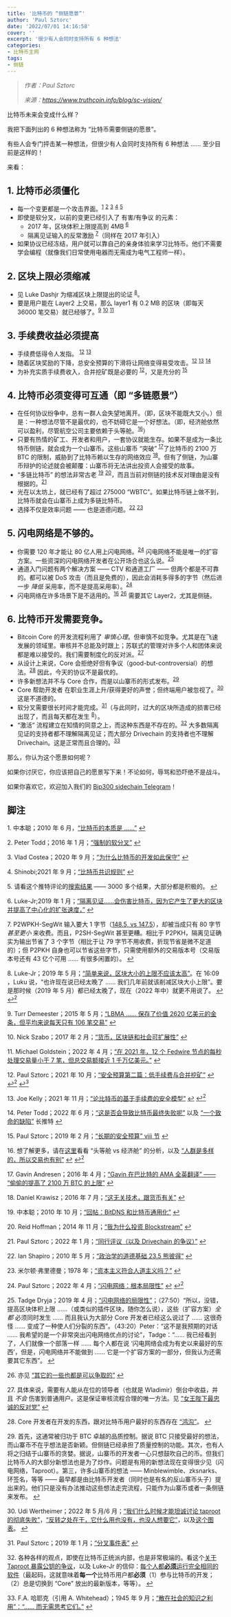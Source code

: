 ```yaml
---
title: '比特币的 “侧链愿景”'
author: 'Paul Sztorc'
date: '2022/07/01 14:16:58'
cover: ''
excerpt: '很少有人会同时支持所有 6 种想法'
categories:
- 比特币主网
tags:
- 侧链
---
```



> *作者：Paul Sztorc*
> 
> *来源：<https://www.truthcoin.info/blog/sc-vision/>*



比特币未来会变成什么样？

我把下面列出的 6  种想法称为 “比特币需要侧链的愿景”。

有些人会专门抨击某一种想法，但很少有人会同时支持所有 6 种想法 …… 至少目前是这样的！

来看：

## 1. 比特币必须僵化

- 每一个变更都是一个攻击界面。<sup><a href="#note1" id="jump-1">1</a></sup> <sup><a href="#note2" id="jump-2">2</a></sup> <sup><a href="#note3" id="jump-3">3</a></sup> <sup><a href="#note4" id="jump-4">4</a></sup> <sup><a href="#note5" id="jump-5">5</a></sup>
- 即使是软分叉，以前的变更已经引入了 有害/有争议 的元素：
  - 2017 年，区块体积上限提高到 4MB <sup><a href="#note6" id="jump-6">6</a></sup>
  - 隔离见证输入的反常激励 <sup><a href="#note7" id="jump-7">7</a></sup>（同样在 2017 年引入）
- 如果协议已经冻结，用户就可以靠自己的亲身体验来学习比特币。他们不需要学会编程（就像我们日常使用电器而无需成为电气工程师一样）。

## 2. 区块上限必须缩减

- 见 Luke Dashjr 为缩减区块上限提出的论证 <sup><a href="#note8" id="jump-8">8</a></sup>。
- 要是用户能在 Layer2 上交易，那么 layer1 有 0.2 MB 的区块（即每天 36000 笔交易）就已经够了。<sup><a href="#note9" id="jump-9">9</a></sup> <sup><a href="#note10" id="jump-10">10</a></sup> <sup><a href="#note11" id="jump-11">11</a></sup>

## 3. 手续费收益必须提高

- 手续费低得令人发指。 <sup><a href="#note12" id="jump-12">12</a></sup> <sup><a href="#note13" id="jump-13">13</a></sup>
- 随着区块奖励的下降，总安全预算的下滑将让网络变得易受攻击。<sup><a href="#note12" id="jump-12-2">12</a></sup> <sup><a href="#note13" id="jump-13-2">13</a></sup> <sup><a href="#note14" id="jump-14">14</a></sup>
- 为补充实质手续费收入，合并挖矿既是必要的 <sup><a href="#note12" id="jump-12-3">12</a></sup>，又是充分的 <sup><a href="#note15" id="jump-15">15</a></sup>

## 4. 比特币必须变得可互通（即 “多链愿景”）

- 在任何协议纷争中，总有一群人会失望地离开。（即，区块不能既大又小。）但是：一种想法尽管不是最优的，也不妨碍它是一个好想法。（即，经济舱依然可以盈利，尽管航空公司主要依赖于头等舱。<sup><a href="#note16" id="jump-16">16</a></sup>）
- 只要有热情的矿工、开发者和用户，一套协议就能生存。如果不是成为一条比特币侧链，就会成为一个山寨币。这些山寨币 “突破” <sup><a href="#note17" id="jump-17">17</a></sup>了比特币的 2100 万 BTC 的限制，威胁到了比特币赖以生存的网络效应 <sup><a href="#note18" id="jump-18">18</a></sup>。但有了侧链，为山寨币辩护的论述就会被颠覆：山寨币将无法讲出投资人会接受的故事。
- “多链比特币” 的想法非常古老 <sup><a href="#note19" id="jump-19">19</a></sup> <sup><a href="#note20" id="jump-20">20</a></sup>，而且当前对侧链的技术反对理由是没有根据的。<sup><a href="#note21" id="jump-21">21</a></sup>
- 光在以太坊上，就已经有了超过 275000 “WBTC”。如果比特币链上做不到，比特币就会在山寨币上成为多链比特币。
- 选择不仅是效率问题 —— 也是道德问题。<sup><a href="#note22" id="jump-22">22</a></sup> <sup><a href="#note23" id="jump-23">23</a></sup>

## 5. 闪电网络是不够的。

- 你需要 120 年才能让 80 亿人用上闪电网络。<sup><a href="#note24" id="jump-24">24</a></sup> 闪电网络不能是唯一的扩容方案。一些资深的闪电网络开发者在公开场合也这么说。<sup><a href="#note25" id="jump-25">25</a></sup>
- 通道入门问题有两个解决方案 —— CTV 和通道工厂 —— 但两个都是不可靠的。都可以被 DoS 攻击（而且是免费的），因此会消耗多得多的字节（然后进一步 *降低*  采用率，而不是提高采用率）。<sup><a href="#note24" id="jump-24-2">24</a></sup>
- 闪电网络在许多场景下是不适用的。<sup><a href="#note16" id="jump-16-2">16</a></sup> <sup><a href="#note26" id="jump-26">26</a></sup> 需要其它 Layer2，尤其是侧链。

## 6. 比特币开发需要竞争。

- Bitcoin Core 的开发流程利用了 *审慎心理*。但审慎不如竞争。尤其是在飞速发展的领域里。审核并不总能及时跟上；苏联式的管理对许多个人和团体来说都是难以接受的。我们需要制度化的反对派。<sup><a href="#note27" id="jump-27">27</a></sup>
- 从设计上来说，Core 会拒绝好但有争议（good-but-controversial）的想法。<sup><a href="#note28" id="jump-28">28</a></sup> 因此，今天的协议不是最优的。
- 许多新想法并不与 Core 合作，而是以山寨币的形式发布。<sup><a href="#note29" id="jump-29">29</a></sup>
- Core 帮助开发者 在职业生涯上升/获得更好的声誉；但终端用户被忽视了。<sup><a href="#note30" id="jump-30">30</a></sup> 这是不道德的。
- 软分叉需要很长时间才能完成。<sup><a href="#note31" id="jump-31">31</a></sup>（与此同时，过大的区块所造成的损害已经出现了，而且每天都在发生 <sup><a href="#note8" id="jump-8-2">8</a></sup>）。
- “激活” 流程建立在知情的同意之上，而这种东西是不存在的。<sup><a href="#note32" id="jump-32">32</a></sup> 大多数隔离见证的支持者都不理解隔离见证；而大部分 Drivechain 的支持者也不理解 Drivechain。这是正常而且合理的。<sup><a href="#note33" id="jump-33">33</a></sup>

那么，你认为这个愿景如何呢？

如果你讨厌它，你应该把自己的愿景写下来！不论如何，辱骂和恐吓绝不是战斗。

如果你喜欢它，欢迎加入我们的 [Bip300 sidechain Telegram](http://t.me/DcInsiders)！

## 脚注

1.<a id="note1"> </a>中本聪；2010 年 6 月，[“比特币的本质是 ……”](https://satoshi.nakamotoinstitute.org/posts/bitcointalk/126/#selection-33.0-33.128) <a href="#jump-1">↩</a>

2.<a id="note2"> </a>Peter Todd；2016 年 1 月；[“强制的软分叉”](https://petertodd.org/2016/forced-soft-forks) <a href="#jump-2">↩</a>

3.<a id="note3"> </a>Vlad Costea；2020 年 9 月；[“为什么比特币的开发如此保守”](https://blog.trezor.io/why-is-bitcoin-development-so-conservative-a22d37765c5b) <a href="#jump-3">↩</a>

4.<a id="note4"> </a>Shinobi;2021 年 9 月；[“比特币共识规则”](https://www.whatbitcoindid.com/podcast/bitcoin-tech-5-bitcoin-consensus) <a href="#jump-4">↩</a>

5.<a id="note5"> </a>请看这个推特评论的[搜索结果](https://www.google.com/search?q=ossify+bitcoin+site%253Atwitter.com) —— 3000 多个结果，大部分都是积极的。 <a href="#jump-5">↩</a>

6.<a id="note6"> </a>Luke-Jr;2019 年 1 月；[“隔离见证……会伤害比特币，因为它产生了更大的区块并提高了中心化的扩张速度，”](https://twitter.com/LukeDashjr/status/1085940241414979586) <a href="#jump-6">↩</a>

7.<a id="note7"> </a>P2WPKH-SegWit 输入要大 1 字节（[148.5, vs 147.5](https://medium.com/coinmonks/on-bitcoin-transaction-sizes-part-2-9445373d17f4#7f9a)），却被当成只有 80 字节 *甚至更小* 来收费。而且，P2SH-SegWit 甚至更糟。相比于 P2PKH，隔离见证确实为输出节省了 3 个字节（相比于让 79 字节不用收费，折现节省是微不足道的）；但 P2PKH 自身也可以节省这些字节，只需使用额外的交易版本号（交易版本号还有 43 亿个可用  …… 有很多闲置的）。 <a href="#jump-7">↩</a>

8.<a id="note8"> </a>Luke-Jr；2019 年 5 月；[“简单来说，区块大小的上限不应该太高”](https://youtu.be/JJF5Gnro1GU?t=393)。在 16:09 ，Luku 说，“也许现在说已经太晚了 …… 我们几年前就该削减区块大小上限”。要是那时候（2019 年 5 月）都已经太晚了，现在（2022 年中）就更不用说了。 <a href="#jump-8">↩</a>  <a href="#jump-8-2">↩<sup>2</sup></a>

9.<a id="note9"> </a>Turr Demeester；2015 年 5 月；[“LBMA …… 保存了价值 2620 亿美元的金条，但平均来说每天只有 106 笔交易”](https://twitter.com/TuurDemeester/status/602613356948631552) <a href="#jump-9">↩</a>

10.<a id="note10"> </a>Nick Szabo；2017 年 2 月；[“货币，区块链和社会可扩展性”](https://nakamotoinstitute.org/money-blockchains-and-social-scalability/#:~:text=the%20Bitcoin%20blockchain%20itself%20cannot%20possibly%20come%20anywhere%20near%20Visa%20transaction%2Dper%2Dsecond%20numbers%20and%20maintain%20the%20automated%20integrity%20that%20creates%20its%20distinctive%20advantages) <a href="#jump-10">↩</a>

11.<a id="note11"> </a>Michael Goldstein；2022 年 4 月；[“在 2021 年，12 个 Fedwire 节点的每秒处理交易量小于 7 笔，但总交易额接近 1 千万亿美元。”](https://twitter.com/bitstein/status/1510474416286846976) <a href="#jump-11">↩</a>

12.<a id="note12"> </a>Paul Sztorc；2021 年 10 月；[“安全预算第二篇：低手续费与合并挖矿”](https://www.truthcoin.info/blog/security-budget-ii-mm/) <a href="#jump-12">↩</a> <a href="#jump-12-2">↩<sup>2</sup></a> <a href="#jump-12-3">↩<sup>3</sup></a>

13.<a id="note13"> </a>Joe Kelly；2021 年 11 月；[“论比特币的基于手续费的安全模型”](https://joekelly100.medium.com/on-bitcoins-fee-based-security-model-part-1-beware-the-turkey-fallacy-4285e18d41ea) <a href="#jump-13">↩</a> <a href="#jump-13-2">↩<sup>2</sup></a>

14.<a id="note14"> </a>Peter Todd；2022 年 6 月；[“这是否会导致比特币最终失败呢”](https://twitter.com/peterktodd/status/1540079027913998341) 以及 [“一个致命的缺陷”](https://twitter.com/peterktodd/status/1540784802198040576) 长推特 <a href="#jump-14">↩</a>

15.<a id="note15"> </a>Paul Sztorc；2019 年 2 月；[“长期的安全预算” viii 节](https://www.truthcoin.info/blog/security-budget/#viii-visas-transaction-fee-revenues) <a href="#jump-15">↩</a>

16.<a id="note16"> </a>想了解更多，请在[这里](https://www.truthcoin.info/blog/thunder/#b-a-new-framework)看看 “头等舱 vs 经济舱”  的分析，以及 [“人群是多样的，所以交易也有别”](https://lists.linuxfoundation.org/pipermail/bitcoin-dev/2022-March/020034.html) <a href="#jump-16">↩</a> <a href="#jump-16-2">↩<sup>2</sup></a>

17.<a id="note17"> </a>Gavin Andresen；2016 年 4 月；[“Gavin 在巴比特的 AMA 全英翻译” —— “偷偷的提高了 2100 万 BTC 的上限”](https://old.reddit.com/r/btc/comments/4ftw41/full_english_transcript_of_gavins_ama_on_8btc/#:~:text=a%20sneaky%20way%20of%20increasing%20the%2021%2Dmillion%20coin%20limit) <a href="#jump-17">↩</a>

18.<a id="note18"> </a>Daniel Krawisz；2016 年 7 月；[“这无关技术，跟货币有关”](https://nakamotoinstitute.org/mempool/its-not-about-the-technology-its-about-the-money/) <a href="#jump-18">↩</a>

19.<a id="note19"> </a>中本聪；2010 年 10 月；[“回帖：BitDNS 和比特币通用化”](https://bitcointalk.org/index.php?topic=1790.msg28696#msg28696) <a href="#jump-19">↩</a>

20.<a id="note20"> </a>Reid Hoffman；2014 年 11 月；[“我为什么投资 Blockstream”](https://www.linkedin.com/pulse/20141117154558-1213-the-future-of-the-bitcoin-ecosystem-and-trustless-trust-why-i-invested-in-blockstream) <a href="#jump-20">↩</a>

21.<a id="note21"> </a>Paul Sztorc；2022 年 1 月；[“同行评议（以及 Drivechain 的争议）”](https://www.drivechain.info/peer-review/peer-review-new/) <a href="#jump-21">↩</a>

22.<a id="note22"> </a>Ian Shapiro；2010 年 5 月；[“政治学的道德基础 23.5 熊彼得”](https://youtu.be/Z9ouzj3R574?t=1984) <a href="#jump-22">↩</a>

23.<a id="note23"> </a>米尔顿·弗里德曼；1978 年；[“资本主义符合人道主义吗？”](https://youtu.be/ORQtnQRqOKc?t=925) <a href="#jump-23">↩</a>

24.<a id="note24"> </a>Paul Sztorc；2022 年 4 月；[“闪电网络：根本局限性”](https://www.truthcoin.info/blog/lightning-limitations/) <a href="#jump-24">↩</a> <a href="#jump-24-2">↩<sup>2</sup></a>

25.<a id="note25"> </a>Tadge Dryja；2019 年 4 月；[“闪电网络的局限性”](https://www.youtube.com/watch?v=LnG5H62I7Ko)；（27:50）“所以，没错，提高区块体积上限 ……（或类似的插件区块，随你怎么说），这些（扩容方案）*全都* 必须同时发生 …… 而且我认为大部分 Core 开发者已经这么说过了 …… 这很奇怪 …… 变成了一种使人们分裂的东西”。（43:20）Peter：“这不是我预期的对话 …… 我希望的是一个非常突出闪电网络优点的讨论”，Tadge：“…… 我已经看到了，人们就像一个部落一样 …… 每个人都在说 ‘闪电网络会成为有史以来最好的东西’，但是，闪电网络并不能做到 …… 它是一个扩容方案的一部分，但我认为还需要其它东西”。 <a href="#jump-25">↩</a>

26.<a id="note26"> </a>亦见 [“其它的一些也都是可以争取的”](https://lists.linuxfoundation.org/pipermail/bitcoin-dev/2022-March/020043.html) <a href="#jump-26">↩</a>

27.<a id="note27"> </a>具体来说，需要有人能从在位的领导者（也就是 Wladimir）倒台中收益，并且 *不会* 伤害到普通用户。这是保证审核流程合理的唯一方法。见 [“女王陛下最忠诚的反对党”](https://en.wikipedia.org/wiki/Her_Majesty%27s_Most_Loyal_Opposition_%28United_Kingdom%29) <a href="#jump-27">↩</a>

28.<a id="note28"> </a>Core 开发者在开发的东西，跟对比特币用户最好的东西存在 [“鸿沟”](https://twitter.com/Truthcoin/status/1523349241879425025)。 <a href="#jump-28">↩</a>

29.<a id="note29"> </a>首先，这通常被归功于 BTC 卓越的品质控制。据说 BTC 只接受最好的想法，而山寨币不在乎想法是否新颖。但侧链已经承担了质量控制的功能。其次，也有人将之归结于山寨币的贪婪。据说，山寨币的开发者一心只想鼓吹自己的币。但我们比特币人的大部分新想法也是为了炒作。问题是有用的新想法现在变得很少见（闪电网络，Taproot）。第三，许多山寨币的想法 —— Minblewimble、zksnarks、环签名，等等 —— 最早都是由比特币开发者（同时也是有名的反山寨币头子）提出来的。他们只是没有办法推动这些想法走完流程，只能作为山寨币或者一条侧链来发布。 <a href="#jump-29">↩</a>

30.<a id="note30"> </a>Udi Wertheimer；2022 年 5 月/6 月；[“我们什么时候才能坦诚讨论 taproot 的彻底失败”](https://twitter.com/udiWertheimer/status/1529563243856990209)，[“反转之处在于，它什么用也没有，也没人想要它”](https://twitter.com/udiWertheimer/status/1532507243777867776)，以及[这个图表](https://transactionfee.info/charts/transactions-spending-taproot/)。 <a href="#jump-30">↩</a>

31.<a id="note31"> </a>Paul Sztorc；2019 年 1 月；[“分叉事件表”](https://twitter.com/Truthcoin/status/1088934244762640384) <a href="#jump-31">↩</a>

32.<a id="note32"> </a>各种各样的观点，即使在比特币正统派内部，也是非常极端的。看这个[关于 Taproot 暴露公钥的争议](https://twitter.com/ercwl/status/1522283651085574149)，以及 Luke-Jr 的信仰：[每个人都**必须**运行完全相同的软件](https://twitter.com/LukeDashjr/status/1523352520692625408)（最起码，这就意味着**每一个**比特币用户都**必须**（1）参与比特币的开发；（2）总是切换到 “Core” 放出的最新版本，等等）。 <a href="#jump-32">↩</a>

33.<a id="note33"> </a>F.A. 哈耶克（引用 A. Whitehead）；1945 年 9 月；[“散在社会的知识之利用”：“…… 而无需思考它们。”](https://fee.org/articles/the-use-of-knowledge-in-society/#:~:text=%22It%20is%20a,thinking%20about%20them.%22) <a href="#jump-33">↩</a>